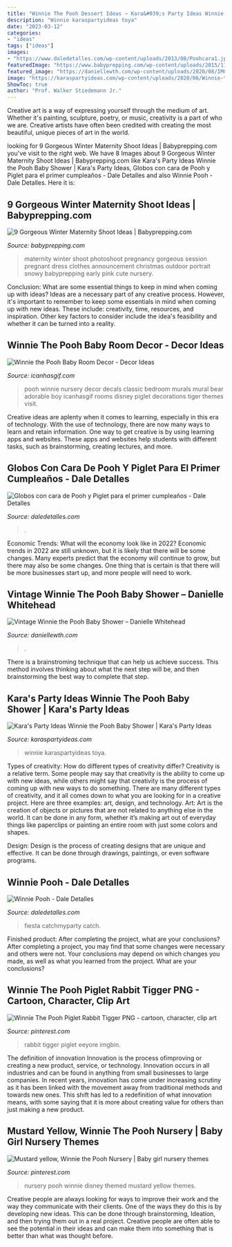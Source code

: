 ```yaml
---
title: "Winnie The Pooh Dessert Ideas ~ Kara&#039;s Party Ideas Winnie The Pooh Baby Shower"
description: "Winnie karaspartyideas toya"
date: "2023-03-12"
categories:
- "ideas"
tags: ["ideas"]
images:
- "https://www.daledetalles.com/wp-content/uploads/2013/08/Poohcara1.jpg"
featuredImage: "https://www.babyprepping.com/wp-content/uploads/2015/11/maternity-photoshoot-ideas.jpg"
featured_image: "https://daniellewth.com/wp-content/uploads/2020/08/IMG_6112-1024x1536.jpg"
image: "https://karaspartyideas.com/wp-content/uploads/2020/06/Winnie-the-Pooh-Baby-Shower-via-Karas-Party-Ideas-KarasPartyIdeas.com9_.jpeg"
ShowToc: true
author: "Prof. Walker Stiedemann Jr."
---
```



Creative art is a way of expressing yourself through the medium of art. Whether it's painting, sculpture, poetry, or music, creativity is a part of who we are. Creative artists have often been credited with creating the most beautiful, unique pieces of art in the world.

	

		
looking for 9 Gorgeous Winter Maternity Shoot Ideas | Babyprepping.com you've visit to the right web. We have 8 Images about 9 Gorgeous Winter Maternity Shoot Ideas | Babyprepping.com like Kara&#039;s Party Ideas Winnie the Pooh Baby Shower | Kara&#039;s Party Ideas, Globos con cara de Pooh y Piglet para el primer cumpleaños - Dale Detalles and also Winnie Pooh - Dale Detalles. Here it is:
		
    
## 9 Gorgeous Winter Maternity Shoot Ideas | Babyprepping.com

<img loading=lazy src="https://www.babyprepping.com/wp-content/uploads/2015/11/maternity-photoshoot-ideas.jpg" onerror="this.onerror=null;this.src='https://tse2.mm.bing.net/th?id=OIP.NiCbi_AdwF793lERAK7_DQHaLH&amp;pid=15.1';" alt="9 Gorgeous Winter Maternity Shoot Ideas | Babyprepping.com">

_Source: babyprepping.com_

>maternity winter shoot photoshoot pregnancy gorgeous session pregnant dress clothes announcement christmas outdoor portrait snowy babyprepping early pink cute nursery. 

	

Conclusion: What are some essential things to keep in mind when coming up with ideas?
Ideas are a necessary part of any creative process. However, it's important to remember to keep some essentials in mind when coming up with new ideas. These include: creativity, time, resources, and inspiration. Other key factors to consider include the idea's feasibility and whether it can be turned into a reality.

    
## Winnie The Pooh Baby Room Decor - Decor Ideas

<img loading=lazy src="https://www.icanhasgif.com/wp-content/uploads/2016/05/Winnie-the-Pooh-Baby-Room-Decor.jpg" onerror="this.onerror=null;this.src='https://tse3.mm.bing.net/th?id=OIP.DG8eQAKLCVolp9g2xcMLhgHaJP&amp;pid=15.1';" alt="Winnie the Pooh Baby Room Decor - Decor Ideas">

_Source: icanhasgif.com_

>pooh winnie nursery decor decals classic bedroom murals mural bear adorable boy icanhasgif rooms disney piglet decorations tiger themes visit. 

	

Creative ideas are aplenty when it comes to learning, especially in this era of technology. With the use of technology, there are now many ways to learn and retain information. One way to get creative is by using learning apps and websites. These apps and websites help students with different tasks, such as brainstorming, creating lectures, and more.

    
## Globos Con Cara De Pooh Y Piglet Para El Primer Cumpleaños - Dale Detalles

<img loading=lazy src="https://www.daledetalles.com/wp-content/uploads/2013/08/Poohcara1.jpg" onerror="this.onerror=null;this.src='https://tse4.mm.bing.net/th?id=OIP.obrTsnx08uZEuPF0ycyqaQHaKG&amp;pid=15.1';" alt="Globos con cara de Pooh y Piglet para el primer cumpleaños - Dale Detalles">

_Source: daledetalles.com_

>. 

	

Economic Trends: What will the economy look like in 2022?
Economic trends in 2022 are still unknown, but it is likely that there will be some changes. Many experts predict that the economy will continue to grow, but there may also be some changes. One thing that is certain is that there will be more businesses start up, and more people will need to work.

    
## Vintage Winnie The Pooh Baby Shower – Danielle Whitehead

<img loading=lazy src="https://daniellewth.com/wp-content/uploads/2020/08/IMG_6112-1024x1536.jpg" onerror="this.onerror=null;this.src='https://tse3.mm.bing.net/th?id=OIP.UskuR-Pmu3hZ1mNsW8-78wHaLH&amp;pid=15.1';" alt="Vintage Winnie the Pooh Baby Shower – Danielle Whitehead">

_Source: daniellewth.com_

>. 

	

There is a brainstroming technique that can help us achieve success. This method involves thinking about what the next step will be, and then brainstorming the best way to complete that step.

    
## Kara&#039;s Party Ideas Winnie The Pooh Baby Shower | Kara&#039;s Party Ideas

<img loading=lazy src="https://karaspartyideas.com/wp-content/uploads/2020/06/Winnie-the-Pooh-Baby-Shower-via-Karas-Party-Ideas-KarasPartyIdeas.com9_.jpeg" onerror="this.onerror=null;this.src='https://tse1.mm.bing.net/th?id=OIP.DsSD57i3bgH2G0gsvGYIjgHaJ3&amp;pid=15.1';" alt="Kara&#039;s Party Ideas Winnie the Pooh Baby Shower | Kara&#039;s Party Ideas">

_Source: karaspartyideas.com_

>winnie karaspartyideas toya. 

	

Types of creativity: How do different types of creativity differ?
Creativity is a relative term. Some people may say that creativity is the ability to come up with new ideas, while others might say that creativity is the process of coming up with new ways to do something. There are many different types of creativity, and it all comes down to what you are looking for in a creative project. Here are three examples: art, design, and technology.
Art: Art is the creation of objects or pictures that are not related to anything else in the world. It can be done in any form, whether it’s making art out of everyday things like paperclips or painting an entire room with just some colors and shapes.

Design: Design is the process of creating designs that are unique and effective. It can be done through drawings, paintings, or even software programs.

    
## Winnie Pooh - Dale Detalles

<img loading=lazy src="https://i1.wp.com/www.daledetalles.com/wp-content/uploads/2016/06/11-2.jpg" onerror="this.onerror=null;this.src='https://tse1.mm.bing.net/th?id=OIP.5k4Rq4UlvWygeMgfMuhGGAHaJ4&amp;pid=15.1';" alt="Winnie Pooh - Dale Detalles">

_Source: daledetalles.com_

>fiesta catchmyparty catch. 

	

Finished product: After completing the project, what are your conclusions?
After completing a project, you may find that some changes were necessary and others were not. Your conclusions may depend on which changes you made, as well as what you learned from the project. What are your conclusions?

    
## Winnie The Pooh Piglet Rabbit Tigger PNG - Cartoon, Character, Clip Art

<img loading=lazy src="https://i.pinimg.com/736x/da/e1/96/dae196f9402a06e0d9adf812794764ba.jpg" onerror="this.onerror=null;this.src='https://tse3.mm.bing.net/th?id=OIP.xgtdon1qGWMRv5CZNwCqPwHaLZ&amp;pid=15.1';" alt="Winnie The Pooh Piglet Rabbit Tigger PNG - cartoon, character, clip art">

_Source: pinterest.com_

>rabbit tigger piglet eeyore imgbin. 

	

The definition of innovation
Innovation is the process ofimproving or creating a new product, service, or technology. Innovation occurs in all industries and can be found in anything from small businesses to large companies. In recent years, innovation has come under increasing scrutiny as it has been linked with the movement away from traditional methods and towards new ones. This shift has led to a redefinition of what innovation means, with some saying that it is more about creating value for others than just making a new product.

    
## Mustard Yellow, Winnie The Pooh Nursery | Baby Girl Nursery Themes

<img loading=lazy src="https://i.pinimg.com/736x/a5/31/82/a53182bc4dd9eb6399f042820f46631a.jpg" onerror="this.onerror=null;this.src='https://tse1.mm.bing.net/th?id=OIP.IlqKsyl5Wo9MwcDAb-RuKAHaJ3&amp;pid=15.1';" alt="Mustard yellow, Winnie the Pooh Nursery | Baby girl nursery themes">

_Source: pinterest.com_

>nursery pooh winnie disney themed mustard yellow themes. 

	

Creative people are always looking for ways to improve their work and the way they communicate with their clients. One of the ways they do this is by developing new ideas. This can be done through brainstorming, Ideation, and then trying them out in a real project. Creative people are often able to see the potential in their ideas and can make them into something that is better than what was thought before.

